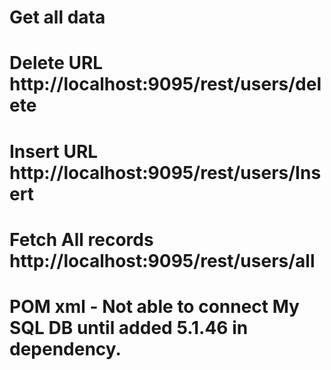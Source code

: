 
# Get all data 
# Delete URL http://localhost:9095/rest/users/delete
# Insert URL http://localhost:9095/rest/users/Insert
# Fetch All records http://localhost:9095/rest/users/all
# POM xml - Not able to connect My SQL DB until added <version>5.1.46</version> in dependency.

